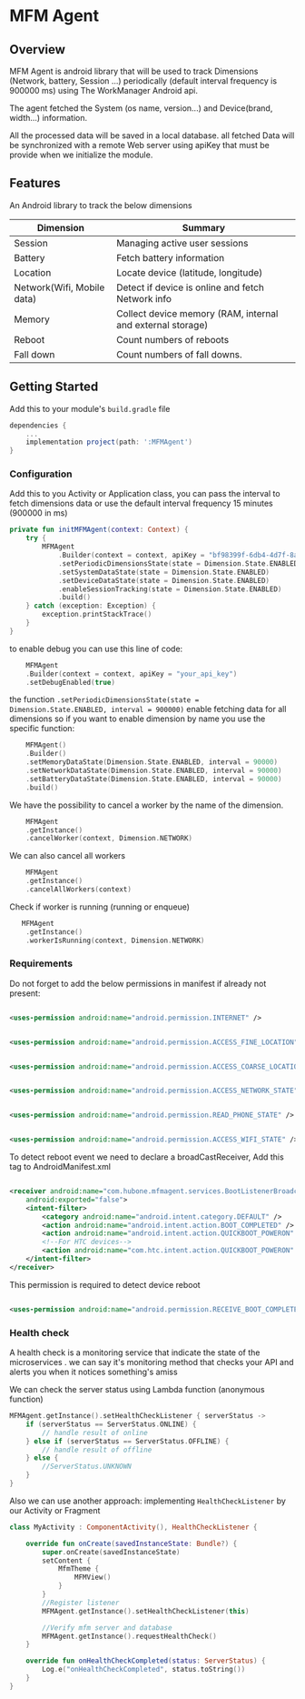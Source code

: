 # MFM Agent

## Overview

MFM Agent is android library that will be used to track Dimensions (Network, battery, Session ...)
periodically (default interval frequency is 900000 ms) using The WorkManager Android api.

The agent fetched the System (os name, version...) and Device(brand, width...) information.

All the processed data will be saved in a local database. all fetched Data will be synchronized with a remote Web server
using apiKey that must be provide when we initialize the module.

## Features

An Android library to track the below dimensions

| Dimension                                | Summary                                     |
|----------------------------------------|-----------------------------------------------|
| Session                   | Managing active user sessions |
| Battery                   | Fetch battery information |
| Location                  | Locate device (latitude, longitude) |
| Network(Wifi, Mobile data)| Detect if device is online and fetch Network info |
| Memory                    | Collect device memory (RAM, internal and external storage) |
| Reboot                    | Count numbers of reboots |
| Fall down                 | Count numbers of fall downs. |

## Getting Started

Add this to your module's `build.gradle` file

```gradle
dependencies {
	...
	implementation project(path: ':MFMAgent')
}
```

### Configuration

Add this to you Activity or Application class, you can pass the interval to fetch dimensions data or use the default
interval frequency 15 minutes (900000 in ms)

```kotlin
private fun initMFMAgent(context: Context) {
    try {
        MFMAgent
            .Builder(context = context, apiKey = "bf98399f-6db4-4d7f-8af9-2be5f3295d68")
            .setPeriodicDimensionsState(state = Dimension.State.ENABLED, interval = 900000)
            .setSystemDataState(state = Dimension.State.ENABLED)
            .setDeviceDataState(state = Dimension.State.ENABLED)
            .enableSessionTracking(state = Dimension.State.ENABLED)
            .build()
    } catch (exception: Exception) {
        exception.printStackTrace()
    }
}
```

to enable debug you can use this line of code:

```kotlin
    MFMAgent
    .Builder(context = context, apiKey = "your_api_key")
    .setDebugEnabled(true)
```

the function ``` .setPeriodicDimensionsState(state = Dimension.State.ENABLED, interval = 900000) ```
enable fetching data for all dimensions so if you want to enable dimension by name you use the specific function:

```kotlin
    MFMAgent()
    .Builder()
    .setMemoryDataState(Dimension.State.ENABLED, interval = 90000)
    .setNetworkDataState(Dimension.State.ENABLED, interval = 90000)
    .setBatteryDataState(Dimension.State.ENABLED, interval = 90000)
    .build()
 ```

We have the possibility to cancel a worker by the name of the dimension.

```kotlin
    MFMAgent
    .getInstance()
    .cancelWorker(context, Dimension.NETWORK)
```

We can also cancel all workers

```kotlin
    MFMAgent
    .getInstance()
    .cancelAllWorkers(context)
```

Check if worker is running (running or enqueue)

```kotlin
   MFMAgent
    .getInstance()
    .workerIsRunning(context, Dimension.NETWORK)
```

### Requirements

Do not forget to add the below permissions in manifest if already not present:

 ```xml

<uses-permission android:name="android.permission.INTERNET" />
```

 ```xml

<uses-permission android:name="android.permission.ACCESS_FINE_LOCATION" />
```

```xml

<uses-permission android:name="android.permission.ACCESS_COARSE_LOCATION" />
```

 ```xml

<uses-permission android:name="android.permission.ACCESS_NETWORK_STATE" />
```

 ```xml

<uses-permission android:name="android.permission.READ_PHONE_STATE" />
```

 ```xml

<uses-permission android:name="android.permission.ACCESS_WIFI_STATE" />
 ```

To detect reboot event we need to declare a broadCastReceiver, Add this tag to AndroidManifest.xml

```xml

<receiver android:name="com.hubone.mfmagent.services.BootListenerBroadcastReceiver" android:enabled="true"
    android:exported="false">
    <intent-filter>
        <category android:name="android.intent.category.DEFAULT" />
        <action android:name="android.intent.action.BOOT_COMPLETED" />
        <action android:name="android.intent.action.QUICKBOOT_POWERON" />
        <!--For HTC devices-->
        <action android:name="com.htc.intent.action.QUICKBOOT_POWERON" />
    </intent-filter>
</receiver>
```

This permission is required to detect device reboot

```xml

<uses-permission android:name="android.permission.RECEIVE_BOOT_COMPLETED" />
 ```

### Health check
A health check is a monitoring service that indicate the state of the microservices .
we can say it's monitoring method that checks your API and alerts you when it notices something's amiss

We can check the server status using Lambda function (anonymous function)

```kotlin
MFMAgent.getInstance().setHealthCheckListener { serverStatus ->
    if (serverStatus == ServerStatus.ONLINE) {
        // handle result of online
    } else if (serverStatus == ServerStatus.OFFLINE) {
        // handle result of offline
    } else {
        //ServerStatus.UNKNOWN
    }
}
```

Also we can use another approach: implementing `HealthCheckListener` by our Activity or Fragment

```kotlin
class MyActivity : ComponentActivity(), HealthCheckListener {

    override fun onCreate(savedInstanceState: Bundle?) {
        super.onCreate(savedInstanceState)
        setContent {
            MfmTheme {
                MFMView()
            }
        }
        //Register listener
        MFMAgent.getInstance().setHealthCheckListener(this)

        //Verify mfm server and database
        MFMAgent.getInstance().requestHealthCheck()
    }

    override fun onHealthCheckCompleted(status: ServerStatus) {
        Log.e("onHealthCheckCompleted", status.toString())
    }
}
```

